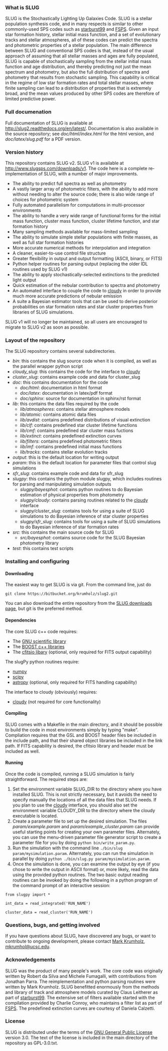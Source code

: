 ### What is SLUG ###

SLUG is the Stochastically Lighting Up Galaxies Code. SLUG is a stellar population synthesis code, and in many respects is similar to other commonly-used SPS codes such as [starburst99](http://www.stsci.edu/science/starburst99/docs/default.htm) and [FSPS](https://code.google.com/p/fsps/). Given an input star formation history, stellar initial mass function, and a set of evolutionary tracks and stellar atmospheres, all of these codes can predict the spectra and photometric properties of a stellar population. The main difference between SLUG and conventional SPS codes is that, instead of the usual approach of assuming that all stellar masses and ages are fully populated, SLUG is capable of stochastically sampling from the stellar initial mass function and age distribution, and thereby predicting not just the mean spectrum and photometry, but also the full distribution of spectra and photometry that results from stochastic sampling. This capability is critical in the regime of low star formation rates and total stellar masses, where finite sampling can lead to a distribution of properties that is extremely broad, and the mean values produced by other SPS codes are therefore of limited predictive power.

### Full documenation ###

Full documentation of SLUG is available at <http://slug2.readthedocs.org/en/latest/>. Documentation is also available in the source repository; see *doc/html/index.html* for the html version, and *doc/latex/slug.pdf* for a PDF version.

### Version history ###

This repository contains SLUG v2. SLUG v1 is available at <http://www.slugsps.com/downloads/v1>. The code here is a complete re-implementation of SLUG, with a number of major improvements.

* The ability to predict full spectra as well as photometry
* A vastly larger array of photometric filters, with the ability to add more without needing to alter the source code; there is also wide range of choices for photometric system
* Fully automated parallelism for computations in multi-processor environments
* The ability to handle a very wide range of functional forms for the initial mass function, cluster mass function, cluster lifetime function, and star formation history
* Many sampling methods available for mass-limited sampling
* The ability to simulate simple stellar populations with finite masses, as well as full star formation histories
* More accurate numerical methods for interpolation and integration
* A cleaner, easier-to-use control file structure
* Greater flexibility in output and output formatting (ASCII, binary, or FITS)
* Python helper routines for parsing output (replacing the older IDL routines used by SLUG v1)
* The ability to apply stochastically-selected extinctions to the predicted light output
* Quick estimation of the nebular contribution to spectra and photometry
* An automated interface to couple the code to [cloudy](http://nublado.org) in order to provide much more accurate predictions of nebular emission
* A suite a Bayesian estimator tools that can be used to derive posterior probabilities on star formation rates and star cluster properties from libraries of SLUG simulations.

SLUG v1 will no longer be maintained, so all users are encouraged to migrate to SLUG v2 as soon as possible.

### Layout of the repository ###

The SLUG repository contains several subdirectories.

* *bin*: this contains the slug source code when it is compiled, as well as the parallel wrapper python script
* *cloudy_slug*: this contains the code for the interface to [cloudy](http://nublado.org)
* *cluster_slug*: contains example code and data for cluster_slug
* *doc*: this contains documentation for the code
    - *doc/html*: documentation in html format
    - *doc/latex*: documentation in latex/pdf format
    - *doc/sphinx*: source for documentation in sphinx/rst format
* *lib*: this contains the data files required by the code
    - *lib/atmospheres*: contains stellar atmosphere models
    - *lib/atomic*: contains atomic data files
    - *lib/avdist*: contains predefined distributions of visual extinction
    - *lib/clf*: contains predefined star cluster lifetime functions
    - *lib/cmf*: contains predefined star cluster mass fuctions
    - *lib/extinct*: contains predefined extinction curves
    - *lib/filters*: contains predefined photometric filters
    - *lib/imf*: contains predefined initial mass functions
    - *lib/tracks*: contains stellar evolution tracks
* *output*: this is the default location for writing output
* *param*: this is the default location for parameter files that control slug simulations
* *sfr_slug*: contains example code and data for sfr_slug
* *slugpy*: this contains the python module slugpy, which includes routines for parsing and manipulating simulation outputs
    - *slugpy/bayesphot*: contains python routines to do Bayesian estimation of physical properties from photometry
    - *slugpy/cloudy*: contains parsing routines related to the [cloudy](http://nublado.org) interface
    - *slugpy/cluster_slug*: contains tools for using a suite of SLUG simulations to do Bayesian inference of star cluster properties
    - *slugpy/sfr_slug*: contains tools for using a suite of SLUG simulations to do Bayesian inference of star formation rates
* *src*: this contains the main source code for SLUG
    - *src/bayesphot*: contains source code for the SLUG Bayesian photometry library
* *test*: this contains test scripts

### Installing and configuring ###

#### Downloading ####

The easiest way to get SLUG is via git. From the command line, just do

`git clone https://bitbucket.org/krumholz/slug2.git`

You can also download the entire repository from the [SLUG downloads page](https://bitbucket.org/krumholz/slug2/downloads), but git is the preferred method.

#### Dependencies ####

The core SLUG c++ code requires:

* The [GNU scientific library](http://www.gnu.org/software/gsl/)
* The [BOOST c++ libraries](http://www.boost.org/)
* The [cfitsio libary](http://heasarc.gsfc.nasa.gov/fitsio/fitsio.html) (optional, only required for FITS output capability)

The slugPy python routines require:

* [numpy](http://www.numpy.org/)
* [scipy](http://www.scipy.org/)
* [astropy](http://www.astropy.org/) (optional, only required for FITS handling capability)

The interface to cloudy (obviously) requires:

* [cloudy](http://nublado.org) (not required for core functionality)

#### Compiling ####

SLUG comes with a Makefile in the main directory, and it should be possible to build the code in most environments simply by typing "make". Compliation requires that the GSL and BOOST header files be included in the include path, and that their shared object libraries be included in the link path. If FITS capability is desired, the cfitsio library and header must be included as well.

#### Running ####

Once the code is compiled, running a SLUG simulation is fairly straightforward. The required steps are:

1. Set the environment variable SLUG_DIR to the directory where you have installed SLUG. This is not strictly necessary, but it avoids the need to specify manually the locations of all the data files that SLUG needs. If you plan to use the [cloudy](http://nublado.org) interface, you should also set the environment variable CLOUDY_DIR to the directory where the cloudy executable is located.
2. Create a parameter file to set up the desired simulation. The files *param/example.param* and *param/example_cluster.param* can provide useful starting points for creating your own parameter files. Alternately, you can use the menu-driven parameter file generator script to create a parameter file for you by doing `python bin/write_param.py`.
3. Run the simulation with the command line `./bin/slug param/mysimulation.param`. Alternately, you can run the simulation in parallel by doing `python ./bin/slug.py param/mysimulation.param`.
4. Once the simulation is done, you can examine the output by eye (if you chose to write the output in ASCII format) or, more likely, read the data using the provided python routines. The two basic output reading routines can be invoked by doing the following in a python program of the command prompt of an interactive session:

`from slugpy import *`

`int_data = read_integrated('RUN_NAME')`

`cluster_data = read_cluster('RUN_NAME')`

### Questions, bugs, and getting involved ###

If you have questions about SLUG, have discovered any bugs, or want to contribute to ongoing development, please contact [Mark Krumholz](https://sites.google.com/a/ucsc.edu/krumholz/), mkrumhol@ucsc.edu.

### Acknowledgements ###

SLUG was the product of many people's work. The core code was originally written by Robert da Silva and Michele Fumagalli, with contributions from Jonathan Parra. The reimplementation and python parsing routines were written by Mark Krumholz. SLUG benefitted enormously from the methods and library of track and atmosphere models curated by Claus Leitherer as part of [starburst99](http://www.stsci.edu/science/starburst99/docs/default.htm). The extensive set of filters available started with the compilation provided by Charlie Conroy, who maintains a filter list as part of [FSPS](https://code.google.com/p/fsps/). The predefined extinction curves are courtesy of Daniela Calzetti.

### License ###

SLUG is distributed under the terms of the [GNU General Public License](http://www.gnu.org/copyleft/gpl.html) version 3.0. The text of the license is included in the main directory of the repository as GPL-3.0.txt.